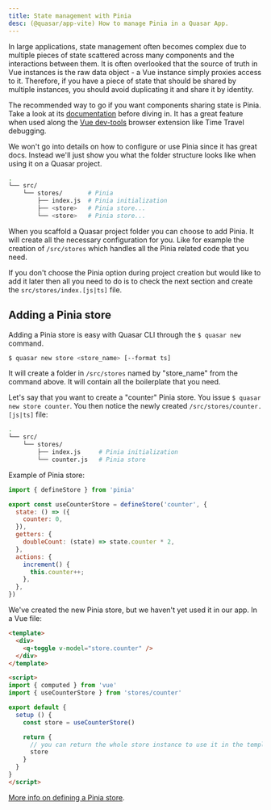 ```yaml
---
title: State management with Pinia
desc: (@quasar/app-vite) How to manage Pinia in a Quasar App.
---
```

In large applications, state management often becomes complex due to multiple pieces of state scattered across many components and the interactions between them. It is often overlooked that the source of truth in Vue instances is the raw data object - a Vue instance simply proxies access to it. Therefore, if you have a piece of state that should be shared by multiple instances, you should avoid duplicating it and share it by identity.

The recommended way to go if you want components sharing state is Pinia. Take a look at its [documentation](https://pinia.vuejs.org/) before diving in. It has a great feature when used along the [Vue dev-tools](https://github.com/vuejs/vue-devtools) browser extension like Time Travel debugging.

We won't go into details on how to configure or use Pinia since it has great docs. Instead we'll just show you what the folder structure looks like when using it on a Quasar project.

```bash
.
└── src/
    └── stores/       # Pinia
        ├── index.js  # Pinia initialization
        ├── <store>   # Pinia store...
        └── <store>   # Pinia store...
```

When you scaffold a Quasar project folder you can choose to add Pinia. It will create all the necessary configuration for you. Like for example the creation of `/src/stores` which handles all the Pinia related code that you need.

If you don't choose the Pinia option during project creation but would like to add it later then all you need to do is to check the next section and create the `src/stores/index.[js|ts]` file.


## Adding a Pinia store
Adding a Pinia store is easy with Quasar CLI through the `$ quasar new` command.

```bash
$ quasar new store <store_name> [--format ts]
```

It will create a folder in `/src/stores` named by "store_name" from the command above. It will contain all the boilerplate that you need.

Let's say that you want to create a "counter" Pinia store. You issue `$ quasar new store counter`. You then notice the newly created `/src/stores/counter.[js|ts]` file:

```bash
.
└── src/
    └── stores/
        ├── index.js     # Pinia initialization
        └── counter.js   # Pinia store
```

Example of Pinia store:

```js
import { defineStore } from 'pinia'

export const useCounterStore = defineStore('counter', {
  state: () => ({
    counter: 0,
  }),
  getters: {
    doubleCount: (state) => state.counter * 2,
  },
  actions: {
    increment() {
      this.counter++;
    },
  },
})
```

We've created the new Pinia store, but we haven't yet used it in our app. In a Vue file:

```html
<template>
  <div>
    <q-toggle v-model="store.counter" />
  </div>
</template>

<script>
import { computed } from 'vue'
import { useCounterStore } from 'stores/counter'

export default {
  setup () {
    const store = useCounterStore()

    return {
      // you can return the whole store instance to use it in the template
      store
    }
  }
}
</script>
```

[More info on defining a Pinia store](https://pinia.vuejs.org/core-concepts/).

